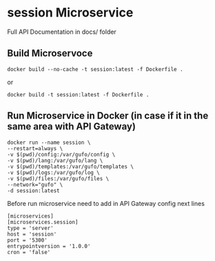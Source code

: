 # session Microservice

Full API Documentation in docs/ folder

## Build Microservoce

```
docker build --no-cache -t session:latest -f Dockerfile .
```
or
```
docker build -t session:latest -f Dockerfile .
```


## Run Microservice in Docker (in case if it in the same area with API Gateway)

```
docker run --name session \
--restart=always \
-v $(pwd)/config:/var/gufo/config \
-v $(pwd)/lang:/var/gufo/lang \
-v $(pwd)/templates:/var/gufo/templates \
-v $(pwd)/logs:/var/gufo/log \
-v $(pwd)/files:/var/gufo/files \
--network="gufo" \
-d session:latest
```

Before run microservice need to add in API Gateway config next lines

```
[microservices]
[microservices.session]
type = 'server'
host = 'session'
port = '5300'
entrypointversion = '1.0.0'
cron = 'false'
```
